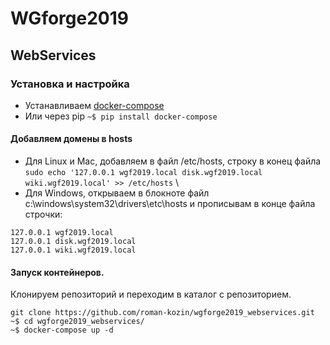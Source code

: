 
# WGforge2019
## WebServices

### Установка и настройка
* Устанавливаем [docker-compose](https://docs.docker.com/compose/install/)
* Или через pip `~$ pip install docker-compose`

#### Добавляем домены в hosts
* Для Linux и Mac, добавляем в файл /etc/hosts, строку в конец файла
`sudo echo '127.0.0.1 wgf2019.local disk.wgf2019.local wiki.wgf2019.local' >> /etc/hosts`
\
* Для Windows, открываем в блокноте файл c:\windows\system32\drivers\etc\hosts и прописывам в конце файла строчки:
```
127.0.0.1 wgf2019.local
127.0.0.1 disk.wgf2019.local
127.0.0.1 wiki.wgf2019.local
```

#### Запуск контейнеров.
Клонируем репозиторий и переходим в каталог с репозиторием.
```
git clone https://github.com/roman-kozin/wgforge2019_webservices.git
~$ cd wgforge2019_webservices/
~$ docker-compose up -d
```

